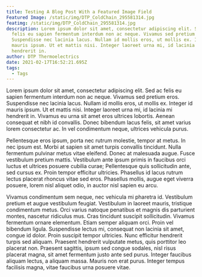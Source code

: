```yaml
---
title: Testing A Blog Post With a Featured Image Field
Featured Image: /static/img/DTP_ColdChain_295581314.jpg
featimg: /static/img/DTP_ColdChain_295581314.jpg
description: Lorem ipsum dolor sit amet, consectetur adipiscing elit. Sed ac
  felis eu sapien fermentum interdum non ac neque. Vivamus sed pretium eros.
  Suspendisse nec lacinia lacus. Nullam id mollis eros, ut mollis ex. Integer id
  mauris ipsum. Ut et mattis nisi. Integer laoreet urna mi, id lacinia mi
  hendrerit in.
author: DTP Thermoelectrics
date: 2021-02-17T16:52:21.695Z
tags:
  - Tags
---
```

Lorem ipsum dolor sit amet, consectetur adipiscing elit. Sed ac felis eu sapien fermentum interdum non ac neque. Vivamus sed pretium eros. Suspendisse nec lacinia lacus. Nullam id mollis eros, ut mollis ex. Integer id mauris ipsum. Ut et mattis nisi. Integer laoreet urna mi, id lacinia mi hendrerit in. Vivamus eu urna sit amet eros ultrices lobortis. Aenean consequat et nibh id convallis. Donec bibendum lacus felis, sit amet varius lorem consectetur ac. In vel condimentum neque, ultrices vehicula purus.

Pellentesque eros ipsum, porta nec rutrum molestie, tempor at metus. In nec ipsum est. Morbi at sapien sit amet turpis convallis tincidunt. Nulla fermentum pulvinar metus vitae eleifend. Donec at malesuada augue. Fusce vestibulum pretium mattis. Vestibulum ante ipsum primis in faucibus orci luctus et ultrices posuere cubilia curae; Pellentesque quis sollicitudin ante, sed cursus ex. Proin tempor efficitur ultricies. Phasellus id lacus rutrum lectus placerat rhoncus vitae sed eros. Phasellus mollis, augue eget viverra posuere, lorem nisl aliquet odio, in auctor nisl sapien eu arcu.

Vivamus condimentum sem neque, nec vehicula mi pharetra id. Vestibulum pretium et augue vestibulum feugiat. Vestibulum in laoreet mauris, tristique condimentum metus. Orci varius natoque penatibus et magnis dis parturient montes, nascetur ridiculus mus. Cras tincidunt suscipit sollicitudin. Vivamus fermentum ornare elementum. Etiam semper aliquam orci. Proin vel bibendum ligula. Suspendisse lectus mi, consequat non lacinia sit amet, congue id dolor. Proin suscipit tempor ultricies. Nunc efficitur hendrerit turpis sed aliquam. Praesent hendrerit vulputate metus, quis porttitor leo placerat non. Praesent sagittis, ipsum sed congue sodales, nisl risus placerat magna, sit amet fermentum justo ante sed purus. Integer faucibus aliquam lectus, a aliquam massa. Mauris non erat purus. Integer tempus facilisis magna, vitae faucibus urna posuere vitae.